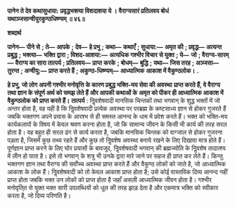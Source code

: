 **पानेन ते देव कथासुधाया:** **प्रवृद्धभक्त्या विशदाशया ये ।** **वैराग्यसारं प्रतिलवय बोधं** **यथाञ्जसान्वीयुरकुण्ठधिष्ण्यम् ॥ ४६॥** 

**शब्दार्थ** 

**पानेन—** **पीने से** **; ते—** **आपके** **; देव—** **हे प्रभु** **; कथा—** **कथाएँ** **; सुधाया:—** **अमृत की** **; प्रवृद्ध—** **अत्यन्त प्रबुद्ध** **; भक्त्या—** **भक्ति** **द्वारा** **; विशद-आशया:—** **अत्यधिक गश्भीर विचार से युक्त** **; ये—** **जो** **; वैराग्य-सारम्—** **वैराग्य का सारा तात्पर्य** **; प्रतिलवय—** **प्राप्त** **करके** **; बोधम्—** **बुद्धि** **; यथा—** **जिस तरह** **; अञ्जसा—** **तुरन्त** **; अन्वीयु:—** **प्राप्त करते हैं** **; अकुण्ठ-धिष्ण्यम्—** **आध्यात्मिक** **आकाश में वैकुण्ठलोक।** **.** 

**हे प्रभु, जो लोग अपनी गश्भीर मनोवृत्ति के कारण प्रबुद्ध भक्ति-मय सेवा की अवस्था** **प्राप्त करते हैं, वे वैराग्य तथा ज्ञान के संपूर्ण अर्थ को समझ लेते हैं और आपकी कथाओं के** **अमृत को पीकर ही आध्यात्मिक आकाश में वैकुण्ठलोक को प्राप्त करते हैं।** **तात्पर्य** : निॢवशेषवादी मानसिक चिन्तकों तथा भगवान् के शुद्ध भक्तों में जो अन्तर होता है, वह यही है कि निॢवशेषवादी प्रत्येक अवस्था पर परब्रह्म के कष्टसाध्य ज्ञान से होकर गुजरते हैं जबकि भक्तगण अपने प्रयास के आरश्भ से ही समस्त आनन्द के धाम में प्रवेश करते हैं। भक्त को भक्ति-मय कार्यकलापों के विषय में केवल श्रवण करना होता है, जो कि सामान्य जीवन के किसी भी कार्य की तरह सरल होता है। वह बहुत ही सरल ढंग से कार्य करता है, जबकि मानसिक चिन्तक को वाग्जाल से होकर गुजरना पड़ता है, जिसमें कुछ तथ्य रहते हैं और कुछ तो निॢवशेष अवस्था बनाये रखने के लिए दिखावा मात्र होते हैं। पूर्णज्ञान प्राप्त करने के लिए घोर प्रयासों के बावजूद, निॢवशेषवादी भगवान् की ब्रह्मज्योति के निॢवशेष तादात्श्य में लीन हो पाता है। इसे तो भगवान् के शत्रु भी उनके द्वारा मारे जाने पर सहज ही प्राप्त कर लेते हैं। किन्तु भक्तगण ज्ञान तथा वैराग्य की सर्वोच्च अवस्था प्राप्त करते हैं और वैकुण्ठ लोकों को जाते है, जो आध्यात्मिक आकाश के लोक हैं। निॢवशेषवादी को तो केवल आकाश प्राप्त होता है; उसे कोई वास्तविक दिव्य आनन्द नहीं प्राप्त होता जबकि भक्त उन लोकों को प्राप्त होता है जहाँ असली आध्यात्मिक जीवन होता है। गश्भीर मनोवृति्त से युक्त भक्त सारी उपलब्धियों को धूल की तरह झाड़ देता है और एकमात्र भक्ति को स्वीकार करता है, जो दिव्य परिणति है।  